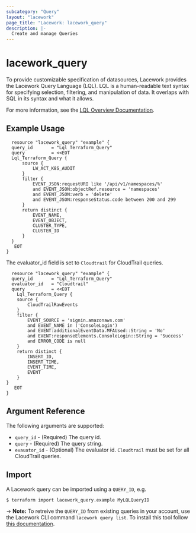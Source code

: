 ```yaml
---
subcategory: "Query"
layout: "lacework"
page_title: "Lacework: lacework_query"
description: |-
  Create and manage Queries
---
```


# lacework\_query

To provide customizable specification of datasources, Lacework provides the Lacework Query Language (LQL). 
LQL is a human-readable text syntax for specifying selection, filtering, and manipulation of data. 
It overlaps with SQL in its syntax and what it allows.

For more information, see the [LQL Overview Documentation](https://docs.lacework.com/lql-overview).

## Example Usage

```hcl
  resource "lacework_query" "example" {
  query_id       = "Lql_Terraform_Query"
  query          = <<EOT
  Lql_Terraform_Query {
      source {
          LW_ACT_K8S_AUDIT
      }
      filter {
          EVENT_JSON:requestURI like '/api/v1/namespaces/%'
          and EVENT_JSON:objectRef.resource = 'namespaces'
          and EVENT_JSON:verb = 'delete'
          and EVENT_JSON:responseStatus.code between 200 and 299
      }
      return distinct {
          EVENT_NAME,
          EVENT_OBJECT,
          CLUSTER_TYPE,
          CLUSTER_ID
      }
  }
   EOT
}
```

The evaluator_id field is set to `Cloudtrail` for CloudTrail queries.

```hcl
  resource "lacework_query" "example" {
  query_id       = "Lql_Terraform_Query"
  evaluator_id   = "Cloudtrail"
  query          = <<EOT
    Lql_Terraform_Query {
    source {
        CloudTrailRawEvents
    }
    filter {
        EVENT_SOURCE = 'signin.amazonaws.com'
        and EVENT_NAME in ('ConsoleLogin')
        and EVENT:additionalEventData.MFAUsed::String = 'No'
        and EVENT:responseElements.ConsoleLogin::String = 'Success'
        and ERROR_CODE is null
    }
    return distinct {
        INSERT_ID,
        INSERT_TIME,
        EVENT_TIME,
        EVENT
    }
}
   EOT
}
```


## Argument Reference

The following arguments are supported:

* `query_id` - (Required) The query id.
* `query` - (Required) The query string.
* `evauator_id` - (Optional) The evaluator id. `Cloudtrail` must be set for all CloudTrail queries.

## Import

A Lacework query can be imported using a `QUERY_ID`, e.g.

```
$ terraform import lacework_query.example MyLQLQueryID
```

-> **Note:** To retreive the `QUERY_ID` from existing queries in your account, use the
Lacework CLI command `lacework query list`. To install this tool follow
[this documentation](https://docs.lacework.com/cli/).
